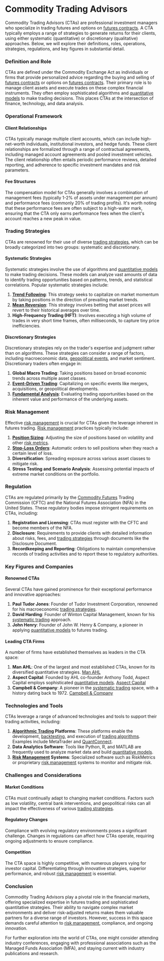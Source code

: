 # Commodity Trading Advisors

Commodity Trading Advisors (CTAs) are professional investment managers who specialize in trading futures and options on [futures contracts](../f/futures_contracts.md). A CTA typically employs a range of strategies to generate returns for their clients, using either systematic (quantitative) or discretionary (qualitative) approaches. Below, we will explore their definitions, roles, operations, strategies, regulations, and key figures in substantial detail.

### Definition and Role

CTAs are defined under the Commodity Exchange Act as individuals or firms that provide personalized advice regarding the buying and selling of [futures contracts](../f/futures_contracts.md) or options on [futures contracts](../f/futures_contracts.md). Their primary role is to manage client assets and execute trades on these complex financial instruments. They often employ sophisticated algorithms and [quantitative models](../q/quantitative_models.md) to make trading decisions. This places CTAs at the intersection of finance, technology, and data analysis.

### Operational Framework

#### Client Relationships

CTAs typically manage multiple client accounts, which can include high-net-worth individuals, institutional investors, and hedge funds. These client relationships are formalized through a range of contractual agreements, including managed account agreements and pooled investment vehicles. The client relationship often entails periodic performance reviews, detailed reporting, and adherence to specific investment mandates and risk parameters.

#### Fee Structures

The compensation model for CTAs generally involves a combination of management fees (typically 1-2% of assets under management per annum) and performance fees (commonly 20% of trading profits). It's worth noting that these performance fees are often subject to a high-water mark, ensuring that the CTA only earns performance fees when the client's account reaches a new peak in value.

### Trading Strategies

CTAs are renowned for their use of diverse [trading strategies](../t/trading_strategies.md), which can be broadly categorized into two groups: systematic and discretionary.

#### Systematic Strategies

Systematic strategies involve the use of algorithms and [quantitative models](../q/quantitative_models.md) to make trading decisions. These models can analyze vast amounts of data to identify trading opportunities based on patterns, trends, and statistical correlations. Popular systematic strategies include:

1. **[Trend Following](../t/trend_following.md)**: This strategy seeks to capitalize on market momentum by taking positions in the direction of prevailing market trends.
2. **[Mean Reversion](../m/mean_reversion.md)**: This strategy involves betting that asset prices will revert to their historical averages over time.
3. **High-Frequency Trading (HFT)**: Involves executing a high volume of trades in very short time frames, often milliseconds, to capture tiny price inefficiencies.

#### Discretionary Strategies

Discretionary strategies rely on the trader's expertise and judgment rather than on algorithms. These strategies can consider a range of factors, including macroeconomic data, [geopolitical events](../g/geopolitical_events.md), and market sentiment. Discretionary traders often engage in:

1. **Global Macro Trading**: Taking positions based on broad economic trends across multiple asset classes.
2. **[Event-Driven Trading](../e/event-driven_trading.md)**: Capitalizing on specific events like mergers, acquisitions, or geopolitical developments.
3. **[Fundamental Analysis](../f/fundamental_analysis.md)**: Evaluating trading opportunities based on the inherent value and performance of the underlying assets.

### Risk Management

Effective [risk management](../r/risk_management.md) is crucial for CTAs given the leverage inherent in futures trading. [Risk management](../r/risk_management.md) practices typically include:

1. **[Position Sizing](../p/position_sizing.md)**: Adjusting the size of positions based on volatility and other [risk metrics](../r/risk_metrics.md).
2. **[Stop-Loss Orders](../s/stop-loss_orders.md)**: Automatic orders to sell positions when they reach a certain level of loss.
3. **Diversification**: Spreading exposure across various asset classes to mitigate risk.
4. **Stress Testing and Scenario Analysis**: Assessing potential impacts of extreme market conditions on the portfolio.

### Regulation

CTAs are regulated primarily by the [Commodity Futures](../c/commodity_futures.md) Trading Commission (CFTC) and the National Futures Association (NFA) in the United States. These regulatory bodies impose stringent requirements on CTAs, including:

1. **Registration and Licensing**: CTAs must register with the CFTC and become members of the NFA.
2. **Disclosure**: Requirements to provide clients with detailed information about risks, fees, and [trading strategies](../t/trading_strategies.md) through documents like the Disclosure Document.
3. **Recordkeeping and Reporting**: Obligations to maintain comprehensive records of trading activities and to report these to regulatory authorities.

### Key Figures and Companies

#### Renowned CTAs

Several CTAs have gained prominence for their exceptional performance and innovative approaches:

1. **Paul Tudor Jones**: Founder of Tudor Investment Corporation, renowned for his macroeconomic [trading strategies](../t/trading_strategies.md).
2. **David Harding**: Founder of Winton Capital Management, known for his [systematic trading](../s/systematic_trading.md) approach.
3. **John Henry**: Founder of John W. Henry & Company, a pioneer in applying [quantitative models](../q/quantitative_models.md) to futures trading.

#### Leading CTA Firms

A number of firms have established themselves as leaders in the CTA space:

1. **Man AHL**: One of the largest and most established CTAs, known for its diversified quantitative strategies. [Man AHL](https://www.ahl.com)
2. **Aspect Capital**: Founded by AHL co-founder Anthony Todd, Aspect Capital employs sophisticated [quantitative models](../q/quantitative_models.md). [Aspect Capital](https://www.aspectcapital.com)
3. **Campbell & Company**: A pioneer in the [systematic trading](../s/systematic_trading.md) space, with a history dating back to 1972. [Campbell & Company](https://www.campbell.com)

### Technologies and Tools

CTAs leverage a range of advanced technologies and tools to support their trading activities, including:

1. **[Algorithmic Trading](../a/algorithmic_trading.md) Platforms**: These platforms enable the development, [backtesting](../b/backtesting.md), and execution of [trading algorithms](../t/trading_algorithms.md). Examples include MetaTrader and [QuantConnect](../q/quantconnect.md).
2. **Data Analytics Software**: Tools like Python, R, and MATLAB are frequently used to analyze market data and build [quantitative models](../q/quantitative_models.md).
3. **[Risk Management](../r/risk_management.md) Systems**: Specialized software such as RiskMetrics or proprietary [risk management](../r/risk_management.md) systems to monitor and mitigate risk.

### Challenges and Considerations

#### Market Conditions

CTAs must continually adapt to changing market conditions. Factors such as low volatility, central bank interventions, and geopolitical risks can all impact the effectiveness of various [trading strategies](../t/trading_strategies.md).

#### Regulatory Changes

Compliance with evolving regulatory environments poses a significant challenge. Changes in regulations can affect how CTAs operate, requiring ongoing adjustments to ensure compliance.

#### Competition

The CTA space is highly competitive, with numerous players vying for investor capital. Differentiating through innovative strategies, superior performance, and robust [risk management](../r/risk_management.md) is essential.

### Conclusion

Commodity Trading Advisors play a pivotal role in the financial markets, offering specialized expertise in futures trading and sophisticated quantitative strategies. Their ability to navigate complex market environments and deliver risk-adjusted returns makes them valuable partners for a diverse range of investors. However, success in this space demands careful attention to [risk management](../r/risk_management.md), compliance, and ongoing innovation.

For further exploration into the world of CTAs, one might consider attending industry conferences, engaging with professional associations such as the Managed Funds Association (MFA), and staying current with industry publications and research.